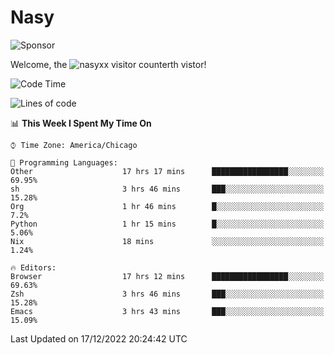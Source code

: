 # Nasy

<!--
<p align="center">
<img height="200" src="https://github-readme-stats.vercel.app/api?username=nasyxx&count_private=true&show_icons=true&theme=dracula&include_all_commits=true"/>
<img height="200" src="https://github-readme-stats.vercel.app/api/top-langs/?username=nasyxx&theme=dracula&hide=html,jupyter+notebook&count_private=true&show_icons=true"/>
</p>

  
----------------
-->

![Sponsor](https://img.shields.io/static/v1.svg?label=Sponsor&message=%E2%9D%A4&logo=GitHub&style=flat&color=pink)
 
Welcome, the ![nasyxx visitor counter](https://count.getloli.com/get/@nasyxx?theme=rule34)th vistor!
 
<!--START_SECTION:waka-->
![Code Time](http://img.shields.io/badge/Code%20Time-2%2C939%20hrs%2025%20mins-blue)

![Lines of code](https://img.shields.io/badge/From%20Hello%20World%20I%27ve%20Written-5%20Million%20lines%20of%20code-blue)

📊 **This Week I Spent My Time On** 

```text
⌚︎ Time Zone: America/Chicago

💬 Programming Languages: 
Other                    17 hrs 17 mins      █████████████████░░░░░░░░   69.95% 
sh                       3 hrs 46 mins       ███░░░░░░░░░░░░░░░░░░░░░░   15.28% 
Org                      1 hr 46 mins        █░░░░░░░░░░░░░░░░░░░░░░░░   7.2% 
Python                   1 hr 15 mins        █░░░░░░░░░░░░░░░░░░░░░░░░   5.06% 
Nix                      18 mins             ░░░░░░░░░░░░░░░░░░░░░░░░░   1.24%

🔥 Editors: 
Browser                  17 hrs 12 mins      █████████████████░░░░░░░░   69.63% 
Zsh                      3 hrs 46 mins       ███░░░░░░░░░░░░░░░░░░░░░░   15.28% 
Emacs                    3 hrs 43 mins       ███░░░░░░░░░░░░░░░░░░░░░░   15.09%

```


 Last Updated on 17/12/2022 20:24:42 UTC
<!--END_SECTION:waka-->

<!-- ![visitors](https://visitor-badge.laobi.icu/badge?page_id=nasyxx.nasyxx) -->
